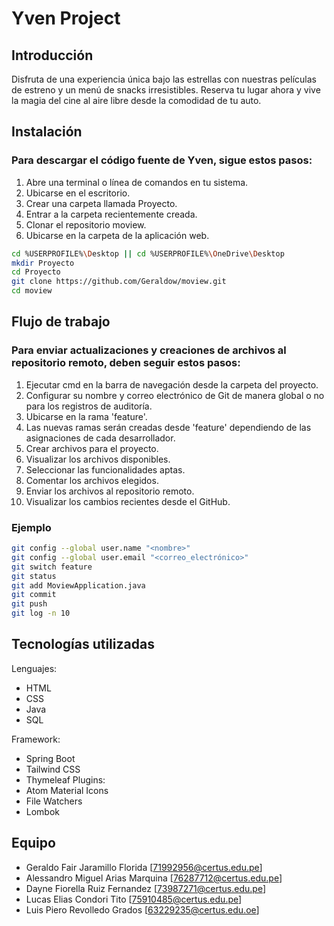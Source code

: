 # Yven Project

## Introducción
Disfruta de una experiencia única bajo las estrellas con nuestras películas de estreno y un menú de snacks irresistibles. Reserva tu lugar ahora y vive la magia del cine al aire libre desde la comodidad de tu auto.

## Instalación
### Para descargar el código fuente de Yven, sigue estos pasos:
1. Abre una terminal o línea de comandos en tu sistema.
2. Ubicarse en el escritorio.
3. Crear una carpeta llamada Proyecto.
4. Entrar a la carpeta recientemente creada.
5. Clonar el repositorio moview.
6. Ubicarse en la carpeta de la aplicación web.

```sh
cd %USERPROFILE%\Desktop || cd %USERPROFILE%\OneDrive\Desktop
mkdir Proyecto
cd Proyecto   
git clone https://github.com/Geraldow/moview.git
cd moview
```


## Flujo de trabajo
### Para enviar actualizaciones y creaciones de archivos al repositorio remoto, deben seguir estos pasos:
1. Ejecutar cmd en la barra de navegación desde la carpeta del proyecto.
2. Configurar su nombre y correo electrónico de Git de manera global o no para los registros de auditoría.
4. Ubicarse en la rama 'feature'.
6. Las nuevas ramas serán creadas desde 'feature' dependiendo de las asignaciones de cada desarrollador.
7. Crear archivos para el proyecto.
8. Visualizar los archivos disponibles.
9. Seleccionar las funcionalidades aptas.
10. Comentar los archivos elegidos.
11. Enviar los archivos al repositorio remoto.
12. Visualizar los cambios recientes desde el GitHub.

### Ejemplo

```sh
git config --global user.name "<nombre>"
git config --global user.email "<correo_electrónico>"
git switch feature
git status
git add MoviewApplication.java
git commit
git push
git log -n 10
```


## Tecnologías utilizadas
Lenguajes: 
  - HTML
  - CSS
  - Java
  - SQL
    
Framework:
  - Spring Boot
  - Tailwind CSS
  - Thymeleaf
Plugins:
  - Atom Material Icons
  - File Watchers
  - Lombok


## Equipo 
- Geraldo Fair Jaramillo Florida [71992956@certus.edu.pe]
- Alessandro Miguel Arias Marquina [76287712@certus.edu.pe]
- Dayne Fiorella Ruiz Fernandez [73987271@certus.edu.pe]
- Lucas Elias Condori Tito [75910485@certus.edu.pe]
- Luis Piero Revolledo Grados [63229235@certus.edu.oe]

